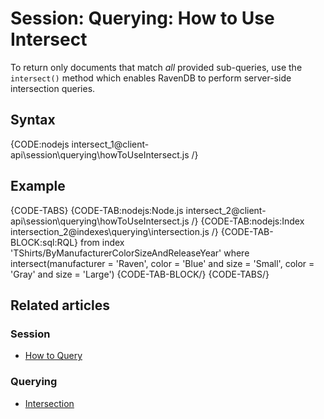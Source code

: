 # Session: Querying: How to Use Intersect

To return only documents that match *all* provided sub-queries, use the `intersect()` method which enables RavenDB to perform server-side intersection queries.

## Syntax

{CODE:nodejs intersect_1@client-api\session\querying\howToUseIntersect.js /}

## Example

{CODE-TABS}
{CODE-TAB:nodejs:Node.js intersect_2@client-api\session\querying\howToUseIntersect.js /}
{CODE-TAB:nodejs:Index intersection_2@indexes\querying\intersection.js /}
{CODE-TAB-BLOCK:sql:RQL}
from index 'TShirts/ByManufacturerColorSizeAndReleaseYear' 
where intersect(manufacturer = 'Raven', color = 'Blue' and size = 'Small', color = 'Gray' and size = 'Large')
{CODE-TAB-BLOCK/}
{CODE-TABS/}

## Related articles

### Session

- [How to Query](../../../client-api/session/querying/how-to-query)

### Querying

- [Intersection](../../../indexes/querying/intersection)
